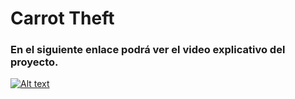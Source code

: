 # Carrot Theft
### En el siguiente enlace podrá ver el video explicativo del proyecto.      
  
[![Alt text](https://img.youtube.com/vi/08P_aKh--yk/0.jpg)](https://www.youtube.com/watch?v=08P_aKh--yk)

